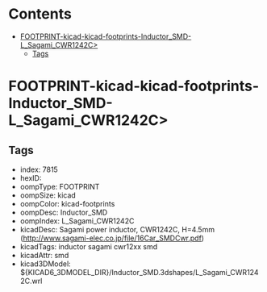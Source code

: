 



Contents
========

* [FOOTPRINT-kicad-kicad-footprints-Inductor_SMD-L_Sagami_CWR1242C>](#footprint-kicad-kicad-footprints-inductor_smd-l_sagami_cwr1242c)
	* [Tags](#tags)

# FOOTPRINT-kicad-kicad-footprints-Inductor_SMD-L_Sagami_CWR1242C>

## Tags

- index: 7815
- hexID: 
- oompType: FOOTPRINT
- oompSize: kicad
- oompColor: kicad-footprints
- oompDesc: Inductor_SMD
- oompIndex: L_Sagami_CWR1242C
- kicadDesc: Sagami power inductor, CWR1242C, H=4.5mm (http://www.sagami-elec.co.jp/file/16Car_SMDCwr.pdf)
- kicadTags: inductor sagami cwr12xx smd
- kicadAttr: smd
- kicad3DModel: ${KICAD6_3DMODEL_DIR}/Inductor_SMD.3dshapes/L_Sagami_CWR1242C.wrl
